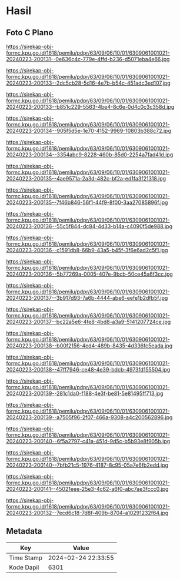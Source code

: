 # Hasil

## Foto C Plano

https://sirekap-obj-formc.kpu.go.id/1618/pemilu/pdpr/63/09/06/10/01/6309061001021-20240223-200131--0e636c4c-779e-4ffd-b236-d5071eba4e66.jpg

https://sirekap-obj-formc.kpu.go.id/1618/pemilu/pdpr/63/09/06/10/01/6309061001021-20240223-200133--2dc5cb28-5d16-4e7b-b54c-451adc3ed107.jpg

https://sirekap-obj-formc.kpu.go.id/1618/pemilu/pdpr/63/09/06/10/01/6309061001021-20240223-200133--b851c229-5563-4be4-8c6e-0d4c0c3c358d.jpg

https://sirekap-obj-formc.kpu.go.id/1618/pemilu/pdpr/63/09/06/10/01/6309061001021-20240223-200134--905f5d5e-1e70-4152-9969-10803b388c72.jpg

https://sirekap-obj-formc.kpu.go.id/1618/pemilu/pdpr/63/09/06/10/01/6309061001021-20240223-200134--3354abc9-8228-460b-85d0-2254a7fad41d.jpg

https://sirekap-obj-formc.kpu.go.id/1618/pemilu/pdpr/63/09/06/10/01/6309061001021-20240223-200135--4ae9571a-2a3d-482c-bf2a-ed1fa3f21318.jpg

https://sirekap-obj-formc.kpu.go.id/1618/pemilu/pdpr/63/09/06/10/01/6309061001021-20240223-200135--7f46b846-56f1-44f9-8f00-3aa27085896f.jpg

https://sirekap-obj-formc.kpu.go.id/1618/pemilu/pdpr/63/09/06/10/01/6309061001021-20240223-200136--55c5f844-dc84-4d33-b14a-c4090f5de988.jpg

https://sirekap-obj-formc.kpu.go.id/1618/pemilu/pdpr/63/09/06/10/01/6309061001021-20240223-200136--c1591db8-66b9-43a5-b45f-3f6e6ad2c5f1.jpg

https://sirekap-obj-formc.kpu.go.id/1618/pemilu/pdpr/63/09/06/10/01/6309061001021-20240223-200136--5b77269a-0005-407e-9bcb-50ce45a6f3cc.jpg

https://sirekap-obj-formc.kpu.go.id/1618/pemilu/pdpr/63/09/06/10/01/6309061001021-20240223-200137--3b917d93-7a6b-4444-abe6-eefe1b2dfb5f.jpg

https://sirekap-obj-formc.kpu.go.id/1618/pemilu/pdpr/63/09/06/10/01/6309061001021-20240223-200137--bc22a5e6-4fe8-4bd8-a3a9-5141207724ce.jpg

https://sirekap-obj-formc.kpu.go.id/1618/pemilu/pdpr/63/09/06/10/01/6309061001021-20240223-200138--b00f2156-4ed4-489b-8435-4d336fc5eada.jpg

https://sirekap-obj-formc.kpu.go.id/1618/pemilu/pdpr/63/09/06/10/01/6309061001021-20240223-200138--47ff7946-ce48-4e39-bdcb-4973fd155504.jpg

https://sirekap-obj-formc.kpu.go.id/1618/pemilu/pdpr/63/09/06/10/01/6309061001021-20240223-200139--281c1da0-f188-4e3f-be81-5e81495ff713.jpg

https://sirekap-obj-formc.kpu.go.id/1618/pemilu/pdpr/63/09/06/10/01/6309061001021-20240223-200139--a7505f96-2f07-466a-9308-a4c200562896.jpg

https://sirekap-obj-formc.kpu.go.id/1618/pemilu/pdpr/63/09/06/10/01/6309061001021-20240223-200140--6f5a2797-c41a-451d-9d5c-b5b93e8f905b.jpg

https://sirekap-obj-formc.kpu.go.id/1618/pemilu/pdpr/63/09/06/10/01/6309061001021-20240223-200140--7bfb21c5-1976-4187-8c95-05a7e6fb2edd.jpg

https://sirekap-obj-formc.kpu.go.id/1618/pemilu/pdpr/63/09/06/10/01/6309061001021-20240223-200141--45021eee-25e3-4c62-a6f0-abc7ae3fccc0.jpg

https://sirekap-obj-formc.kpu.go.id/1618/pemilu/pdpr/63/09/06/10/01/6309061001021-20240223-200132--7ecd6c18-7d8f-409b-8704-a10291232f64.jpg


## Metadata

| Key        | Value               |
| ---------- | ------------------- |
| Time Stamp | 2024-02-24 22:33:55 |
| Kode Dapil | 6301                |



